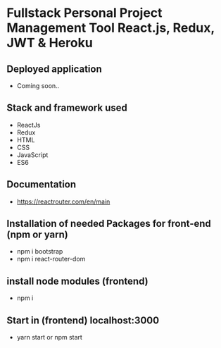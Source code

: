 # Fullstack Personal Project Management Tool React.js, Redux, JWT & Heroku

## Deployed application

- Coming soon..

## Stack and framework used

- ReactJs
- Redux
- HTML
- CSS
- JavaScript
- ES6

## Documentation

- https://reactrouter.com/en/main

## Installation of needed Packages for front-end (npm or yarn)

- npm i bootstrap
- npm i react-router-dom

## install node modules (frontend)

- npm i

## Start in (frontend) localhost:3000

- yarn start or npm start
